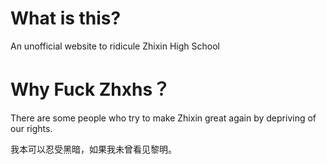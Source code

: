 # What is this?

An unofficial website to ridicule Zhixin High School

# Why Fuck Zhxhs？

There are some people who try to make Zhixin great again by depriving of our rights.

我本可以忍受黑暗，如果我未曾看见黎明。